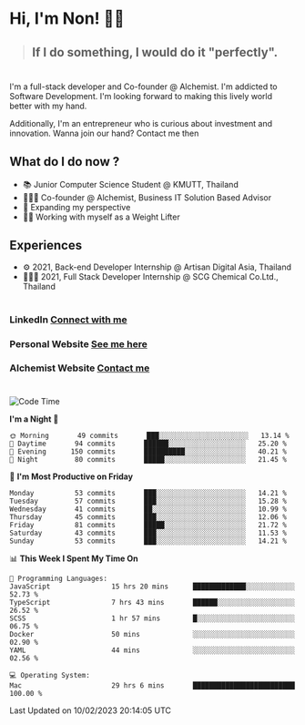 # Hi, I'm Non! 🖐🏻

> ## If I do something, I would do it "perfectly".

#

I'm a full-stack developer and Co-founder @ Alchemist. I'm addicted to Software Development. I'm looking forward to making this lively world better with my hand.

Additionally, I'm an entrepreneur who is curious about investment and innovation. Wanna join our hand? Contact me then

## What do I do now ?

- 📚 Junior Computer Science Student @ KMUTT, Thailand
- 🧑🏻‍💻 Co-founder @ Alchemist, Business IT Solution Based Advisor
- 🌈 Expanding my perspective
- 🏋🏻 Working with myself as a Weight Lifter

## Experiences

- ⚙️ 2021, Back-end Developer Internship @ Artisan Digital Asia, Thailand
- 🧑🏻‍💻 2021, Full Stack Developer Internship @ SCG Chemical Co.Ltd., Thailand

#

### LinkedIn [Connect with me](https://www.linkedin.com/in/non-nontra/)

### Personal Website [See me here](https://nonnontra.com/)

### Alchemist Website [Contact me](https://alchemist-softwarehouse.co/)

#

<!--START_SECTION:waka-->
![Code Time](http://img.shields.io/badge/Code%20Time-2%2C414%20hrs%2032%20mins-blue)

**I'm a Night 🦉** 

```text
🌞 Morning       49 commits       ███░░░░░░░░░░░░░░░░░░░░░░   13.14 % 
🌆 Daytime       94 commits       ██████░░░░░░░░░░░░░░░░░░░   25.20 % 
🌃 Evening      150 commits       ██████████░░░░░░░░░░░░░░░   40.21 % 
🌙 Night         80 commits       █████░░░░░░░░░░░░░░░░░░░░   21.45 % 

```
📅 **I'm Most Productive on Friday** 

```text
Monday          53 commits       ███░░░░░░░░░░░░░░░░░░░░░░   14.21 % 
Tuesday         57 commits       ███░░░░░░░░░░░░░░░░░░░░░░   15.28 % 
Wednesday       41 commits       ██░░░░░░░░░░░░░░░░░░░░░░░   10.99 % 
Thursday        45 commits       ███░░░░░░░░░░░░░░░░░░░░░░   12.06 % 
Friday          81 commits       █████░░░░░░░░░░░░░░░░░░░░   21.72 % 
Saturday        43 commits       ███░░░░░░░░░░░░░░░░░░░░░░   11.53 % 
Sunday          53 commits       ███░░░░░░░░░░░░░░░░░░░░░░   14.21 % 

```


📊 **This Week I Spent My Time On** 

```text
💬 Programming Languages: 
JavaScript               15 hrs 20 mins      █████████████░░░░░░░░░░░░   52.73 % 
TypeScript               7 hrs 43 mins       ██████░░░░░░░░░░░░░░░░░░░   26.52 % 
SCSS                     1 hr 57 mins        █░░░░░░░░░░░░░░░░░░░░░░░░   06.75 % 
Docker                   50 mins             ░░░░░░░░░░░░░░░░░░░░░░░░░   02.90 % 
YAML                     44 mins             ░░░░░░░░░░░░░░░░░░░░░░░░░   02.56 % 

💻 Operating System: 
Mac                      29 hrs 6 mins       █████████████████████████   100.00 % 

```


 Last Updated on 10/02/2023 20:14:05 UTC
<!--END_SECTION:waka-->
